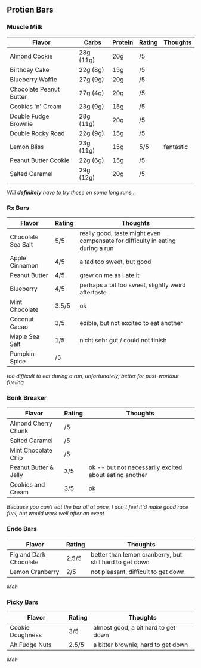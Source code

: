## Protien Bars

### Muscle Milk
| Flavor | Carbs | Protein | Rating | Thoughts | 
|--------|-------|---------|--------|----------|
| Almond Cookie | 28g (11g) | 20g | /5 | |
| Birthday Cake | 22g (8g) | 15g | /5 | |
| Blueberry Waffle | 27g (9g) | 20g | /5 | |
| Chocolate Peanut Butter | 27g (4g) | 20g | /5 | |
| Cookies 'n' Cream | 23g (9g) | 15g | /5 | |
| Double Fudge Brownie | 28g (11g) | 20g | /5 | |
| Double Rocky Road | 22g (9g) | 15g | /5 | |
| Lemon Bliss | 23g (11g) | 15g | 5/5 | fantastic |
| Peanut Butter Cookie | 22g (6g) | 15g | /5| |
| Salted Caramel | 29g (12g) | 20g | /5 | |

*Will **definitely** have to try these on some long runs...*

### Rx Bars

| Flavor | Rating | Thoughts |
|--------|--------|----------|
| Chocolate Sea Salt | 5/5 | really good, taste might even compensate for difficulty in eating during a run |
| Apple Cinnamon | 4/5 | a tad too sweet, but good |
| Peanut Butter | 4/5 | grew on me as I ate it |
| Blueberry | 4/5 | perhaps a bit too sweet, slightly weird aftertaste |
| Mint Chocolate | 3.5/5 | ok |
| Coconut Cacao | 3/5 | edible, but not excited to eat another |
| Maple Sea Salt | 1/5 | nicht sehr gut / could not finish |
| Pumpkin Spice | /5 | |

*too difficult to eat during a run, unfortunately; better for post-workout fueling*

### Bonk Breaker

| Flavor | Rating | Thoughts |
|--------|--------|----------|
| Almond Cherry Chunk | /5 | | 
| Salted Caramel | /5 | |
| Mint Chocolate Chip | /5 | | 
| Peanut Butter & Jelly | 3/5 | ok -- but not necessarily excited about eating another |
| Cookies and Cream | 3/5 | ok |

*Because you can't eat the bar all at once, I don't feel it'd make good race fuel, but would work well after an event*

### Endo Bars

| Flavor | Rating | Thoughts |
|--------|--------|----------|
| Fig and Dark Chocolate | 2.5/5 | better than lemon cranberry, but still hard to get down | 
| Lemon Cranberry | 2/5 | not pleasant, difficult to get down |

*Meh*

### Picky Bars

| Flavor | Rating | Thoughts |
|--------|--------|----------|
| Cookie Doughness | 3/5 | almost good, a bit hard to get down |
| Ah Fudge Nuts | 2.5/5 | a bitter brownie; hard to get down |

*Meh*

